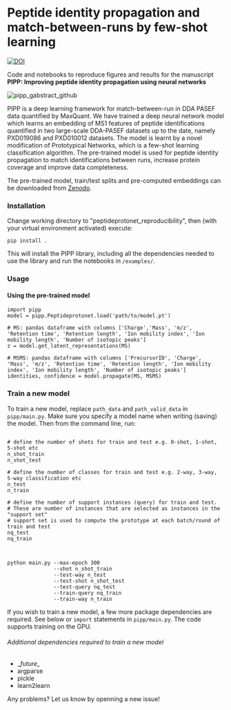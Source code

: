 # Peptide identity propagation and match-between-runs by few-shot learning
[![DOI](https://zenodo.org/badge/DOI/10.5281/zenodo.8051947.svg)](https://doi.org/10.5281/zenodo.8051947)

Code and notebooks to reproduce figures and results for the manuscript **PIPP: Improving peptide identity propagation using neural networks** 

![pipp_gabstract_github](https://github.com/DavisLaboratory/peptideprotonet_reproducibility/assets/7257233/341527f5-e055-4eba-aeae-e7fc61cacc54)

PIPP is a deep learning framework for match-between-run in DDA PASEF data quantified by MaxQuant.
We have trained a deep neural network model which learns an embedding of MS1 features of peptide identifications quantified in two large-scale DDA-PASEF datasets up to the date, namely PXD019086 and PXD010012 datasets. The model is learnt by a novel modification of Prototypical Networks, which is a few-shot learning classification algorithm. The pre-trained model is used for peptide identity propagation to match identifications between runs, increase protein coverage and improve data completeness.

The pre-trained model, train/test splits and pre-computed embeddings can be downloaded from [Zenodo](https://zenodo.org/record/8051947). 


### Installation
Change working directory to "peptideprotonet_reproducibility", then (with your virtual environment activated) execute:

```
pip install .
```
This will install the PIPP library, including all the dependencies needed to use the library and run the notebooks in ```/examples/```.



### Usage

#### Using the pre-trained model
```
import pipp
model = pipp.Peptideprotonet.load('path/to/model.pt')

# MS: pandas dataframe with columns ['Charge','Mass', 'm/z', 'Retention time', 'Retention length', 'Ion mobility index', 'Ion mobility length', 'Number of isotopic peaks']
z = model.get_latent_representations(MS)

# MSMS: pandas dataframe with columns ['PrecursorID', 'Charge', 'Mass', 'm/z', 'Retention time', 'Retention length', 'Ion mobility index', 'Ion mobility length', 'Number of isotopic peaks']
identities, confidence = model.propagate(MS, MSMS)
```

### Train a new model
To train a new model, replace `path_data` and `path_valid_data` in `pipp/main.py`. Make sure you specify a model name when writing (saving) the model. Then from the command line, run:

```

# define the number of shots for train and test e.g. 0-shot, 1-shot, 5-shot etc
n_shot_train
n_shot_test

# define the number of classes for train and test e.g. 2-way, 3-way, 5-way classification etc
n_test
n_train

# define the number of support instances (query) for train and test.
# These are number of instances that are selected as instances in the "support set"
# support set is used to compute the prototype at each batch/round of train and test
nq_test
nq_train



python main.py --max-epoch 300
               --shot n_shot_train
               --test-way n_test
               --test-shot n_shot_test
               --test-query nq_test
               --train-query nq_train
               --train-way n_train

```
If you wish to train a new model, a few more package dependencies are required. See below or `import` statements in `pipp/main.py`. The code supports training on the GPU.

###### Additional dependencies required to train a new model
- \__future\__
- argparse
- pickle
- learn2learn


Any problems? Let us know by openning a new issue!

